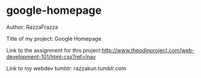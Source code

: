 # google-homepage

Author: RazzaFrazza

Title of my project: Google Homepage

Link to the assignment for this project:http://www.theodinproject.com/web-development-101/html-css?ref=lnav

Link to my webdev tumblr: razzakun.tumblr.com